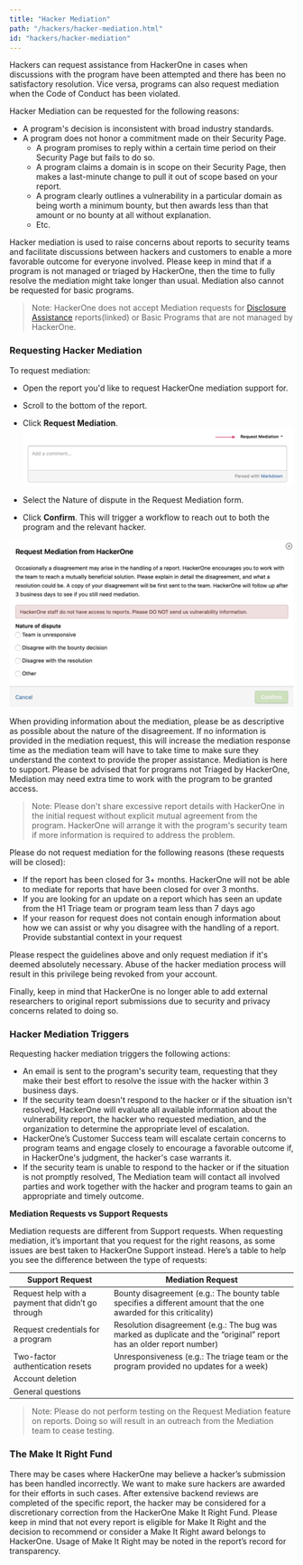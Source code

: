 ```yaml
---
title: "Hacker Mediation"
path: "/hackers/hacker-mediation.html"
id: "hackers/hacker-mediation"
---
```



Hackers can request assistance from HackerOne in cases when discussions with the program have been attempted and there has been no satisfactory resolution. Vice versa, programs can also request mediation when the Code of Conduct has been violated. 

Hacker Mediation can be requested for the following reasons:
* A program's decision is inconsistent with broad industry standards.
* A program does not honor a commitment made on their Security Page.
  * A program promises to reply within a certain time period on their Security Page but fails to do so.
  * A program claims a domain is in scope on their Security Page, then makes a last-minute change to pull it out of scope based on your report.
  * A program clearly outlines a vulnerability in a particular domain as being worth a minimum bounty, but then awards less than that amount or no bounty at all without explanation.
  * Etc.

Hacker mediation is used to raise concerns about reports to security teams and facilitate discussions between hackers and customers to enable a more favorable outcome for everyone involved. Please keep in mind that if a program is not managed or triaged by HackerOne, then the time to fully resolve the mediation might take longer than usual. Mediation also cannot be requested for basic programs.

>Note: HackerOne does not accept Mediation requests for [Disclosure Assistance](https://hackerone.com/disclosure-assistance?type=team) reports(linked) or Basic Programs that are not managed by HackerOne.

### Requesting Hacker Mediation
To request mediation:
* Open the report you'd like to request HackerOne mediation support for.
* Scroll to the bottom of the report.
* Click **Request Mediation**.
![request mediation button](./images/request-mediation-1.png)

* Select the Nature of dispute in the Request Mediation form.
* Click **Confirm**. This will trigger a workflow to reach out to both the program and the relevant hacker.

![request mediation form](./images/request-mediation-2.png)

When providing information about the mediation, please be as descriptive as possible about the nature of the disagreement. If no information is provided in the mediation request, this will increase the mediation response time as the mediation team will have to take time to make sure they understand the context to provide the proper assistance. Mediation is here to support. Please be advised that for programs not Triaged by HackerOne, Mediation may need extra time to work with the program to be granted access.

>Note: Please don't share excessive report details with HackerOne in the initial request without explicit mutual agreement from the program. HackerOne will arrange it with the program's security team if more information is required to address the problem.

Please do not request mediation for the following reasons (these requests will be closed):
* If the report has been closed for 3+ months. HackerOne will not be able to mediate for reports that have been closed for over 3 months.
* If you are looking for an update on a report which has seen an update from the H1 Triage team or program team less than 7 days ago
* If your reason for request does not contain enough information about how we can assist or why you disagree with the handling of a report. Provide substantial context in your request

Please respect the guidelines above and only request mediation if it's deemed absolutely necessary. Abuse of the hacker mediation process will result in this privilege being revoked from your account.

Finally, keep in mind that HackerOne is no longer able to add external researchers to original report submissions due to security and privacy concerns related to doing so.


### Hacker Mediation Triggers
Requesting hacker mediation triggers the following actions:
* An email is sent to the program's security team, requesting that they make their best effort to resolve the issue with the hacker within 3 business days.
* If the security team doesn't respond to the hacker or if the situation isn't resolved, HackerOne will evaluate all available information about the vulnerability report, the hacker who requested mediation, and the organization to determine the appropriate level of escalation.
* HackerOne’s Customer Success team will escalate certain concerns to program teams and engage closely to encourage a favorable outcome if, in HackerOne's judgment, the hacker's case warrants it.
* If the security team is unable to respond to the hacker or if the situation is not promptly resolved, The Mediation team will contact all involved parties and work together with the hacker and program teams to gain an appropriate and timely outcome.

**Mediation Requests vs Support Requests**

Mediation requests are different from Support requests. When requesting mediation, it’s important that you request for the right reasons, as some issues are best taken to HackerOne Support instead. Here’s a table to help you see the difference between the type of requests:


Support Request | Mediation Request
----------------- | ---------------
Request help with a payment that didn’t go through | Bounty disagreement (e.g.: The bounty table specifies a different amount that the one awarded for this criticality)
Request credentials for a program | Resolution disagreement (e.g.: The bug was marked as duplicate and the “original” report has an older report number)
Two-factor authentication resets | Unresponsiveness (e.g.: The triage team or the program provided no updates for a week)
Account deletion |
General questions |

>Note: Please do not perform testing on the Request Mediation feature on reports. Doing so will result in an outreach from the Mediation team to cease testing.

### The Make It Right Fund
There may be cases where HackerOne may believe a hacker’s submission has been handled incorrectly. We want to make sure hackers are awarded for their efforts in such cases. After extensive backend reviews are completed of the specific report, the hacker may be considered for a discretionary correction from the HackerOne Make It Right Fund. Please keep in mind that not every report is eligible for Make It Right and the decision to recommend or consider a Make It Right award belongs to HackerOne. Usage of Make It Right may be noted in the report’s record for transparency.
